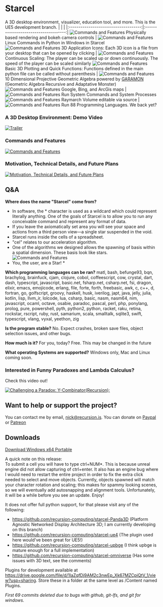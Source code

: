 # Starcel
A 3D desktop environment, visualizer, education tool, and more. 
This is the UE5 development branch. 
| | |
|:-------------------------------------:|:-------------------------------------:|
![Commands and Features](/images/pbr.gif) Physically based rendering and bokeh camera controls | ![Commands and Features](/images/pyls.png) Linux Commands in Python in Windows in Starcel
![Commands and Features](/images/applications.png) 3D Application Icons: Each 3D icon is a file from your desktop that can be opened by clicking | ![Commands and Features](/images/scale.gif) Continuous Scaling: The player can be scaled up or down continuously. The speed of the player can be scaled similarly
![Commands and Features](/images/Plotting.png) Basic 3D Plotting and Quick Functions: Functions defined in the main python file can be called without parenthesis | ![Commands and Features](/images/p10ga.png) 10 Dimensional Projective Geometric Algebra powered by [GARAMON](https://github.com/vincentnozick/garamon) (Geometric Algebra Recursive and Adaptative Monster)
![Commands and Features](/images/maps.png) Google, Bing, and ArcGis maps | ![Commands and Features](/images/CMD.png) Run System Commands and System Processes
![Commands and Features](/images/raymarch.png) Raymarch Volume editable via source | ![Commands and Features](/images/lexical.png) Run 88 Programming Languages. We back yet? 

### A 3D Desktop Environment: Demo Video
[![Trailer](http://img.youtube.com/vi/pbcRpq36v4U/0.jpg)](http://www.youtube.com/watch?v=pbcRpq36v4U "Trailer")

### Commands and Features
[![Commands and Features](http://img.youtube.com/vi/rJuRTZOE99g/0.jpg)](http://www.youtube.com/watch?v=rJuRTZOE99g "Starcel: Commands and Features")

### Motivation, Technical Details, and Future Plans
[![Motivation, Technical Details, and Future Plans](http://img.youtube.com/vi/VYZHdEkLgC0/0.jpg)](http://www.youtube.com/watch?v=VYZHdEkLgC0 "Starcel: Motivation, Technical Details, and Future Plans")

## Q&A
**Where does the name "Starcel" come from?** 
- In software, the * character is used as a wildcard which could represent literally anything. One of the goals of Starcel is to allow you to run any conceivable command and represent any format of data.
- If you leave the axiomatically set area you will see your space and actions from a third person view—a single star suspended in the void.
- Starcel runs inside the cells of a spreadsheet.
- "cel" relates to our acceleration algorithm.
- One of the algorithms we designed allows the spawning of basis within a spatial dimension. These basis look like stars.
![Commands and Features](/images/DimSelectorOverride3.png)
- You, the user, are a Star! *

**Which programming languages can be ran?** matl, bash, befunge93, bqn, brachylog, brainfuck, cjam, clojure, cobol, coffeescript, cow, crystal, dart, dash, typescript, javascript, basic.net, fsharp.net, csharp.net, fsi, dragon, elixir, emacs, emojicode, erlang, file, forte, forth, freebasic, awk, c, c++, d, fortran, go, golfscript, groovy, haskell, husk, iverilog, japt, java, jelly, julia, kotlin, lisp, llvm_ir, lolcode, lua, csharp, basic, nasm, nasm64, nim, javascript, ocaml, octave, osabie, paradoc, pascal, perl, php, ponylang, prolog, pure, powershell, pyth, python2, python, racket, raku, retina, rockstar, rscript, ruby, rust, samarium, scala, smalltalk, sqlite3, swift, typescript, vlang, vyxal, yeethon, zig

**Is the program stable?** No. Expect crashes, broken save files, object selection issues, and other bugs.

**How much is it?** For you, today? Free. This may be changed in the future

**What operating Systems are supported?** Windows only, Mac and Linux coming soon.

### Interested in Funny Paradoxes and Lambda Calculus?
Check this video out!


[![Challenging a Paradox: Y-Combinator(Recursion);](http://img.youtube.com/vi/hzg256Xc3lA/0.jpg)](http://www.youtube.com/watch?v=hzg256Xc3lA "Challenging a Paradox: Y-Combinator(Recursion);")

## Want to help or support the project?
You can contact me by email, nick@recursion.is. You can donate on [Paypal](https://www.paypal.com/paypalme/RecursionIs) or [Patreon](https://www.patreon.com/RecursionIs)

## Downloads
[Download Windows x64 Portable](https://github.com/recursion-computing/starcel-releases/releases/download/Starcel/Starcel.Windows.x64.Demo.zip)

A quick note on this release:\
To submit a cell you will have to type ctrl+NUM*. This is because unreal engine did not allow capturing of ctrl+enter. It also has an engine bug where I would need to restart the entire project in order to fix the extra click needed to select and move objects. Currently, objects spawned will match your character rotation and scaling; this makes for spammy looking scenes, so we will eventually add autosnapping and alignment tools. Unfortunately, it will be a while before you see an update. Enjoy!

It does not offer full python support, for that please visit any of the following:
* https://github.com/recursion-computing/starcel-Panda3D (Platform Agnostic Networked Display Architecture 3D; I am currently developing on this branch)
* https://github.com/recursion-computing/starcel-ue4 (The plugin used here would've been great for UE5!) 
* https://github.com/recursion-computing/starcel-upbge (I think upbge is mature enough for a full implementation)
* https://github.com/recursion-computing/starcel-omniverse (Has some issues with 3D text, see the comments)

Plugins for development available at https://drive.google.com/file/d/1IaZqfDj9AM2c3nwEp_Xk67MZCpiQtV_1/view?usp=sharing. Store these in a folder at the same level as /Content named Plugins.

*First 69 commits deleted due to bugs with github, git-lfs, and git for windows.*

